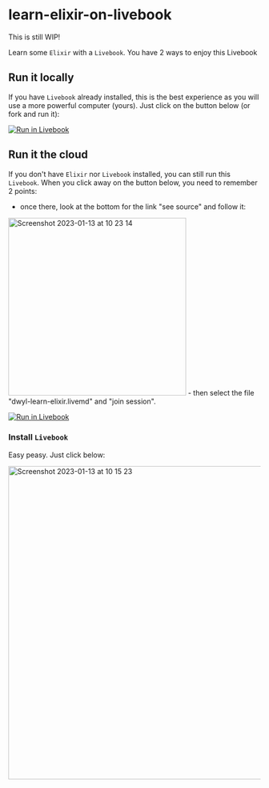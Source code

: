 # learn-elixir-on-livebook

This is still WIP!

Learn some `Elixir` with a `Livebook`. You have 2 ways to enjoy this Livebook

## Run it locally

If you have `Livebook` already installed, this is the best experience as you will use a more powerful computer (yours). Just click on the button below (or fork and run it):

[![Run in Livebook](https://livebook.dev/badge/v1/blue.svg)](https://livebook.dev/run?url=https%3A%2F%2Fgithub.com%2Fdwyl%2Flearn-elixir-with-livebook%2Fblob%2Fmain%2Flearn-elixir-on-livebook.livemd)

## Run it the cloud

If you don't have `Elixir` nor `Livebook` installed, you can still run this `Livebook`. When you click away on the button below, you need to remember 2 points:
  -  once there, look at the bottom for the link "see source" and follow it:
<img width="355" alt="Screenshot 2023-01-13 at 10 23 14" src="https://user-images.githubusercontent.com/6793008/212285838-96ff4672-e36a-4a89-8efa-dee53a32a405.png">
  -  then select the file "dwyl-learn-elixir.livemd" and "join session".
 
 
[![Run in Livebook](https://livebook.dev/badge/v1/blue.svg)](https://livebook.dev/run?url=https%3A%2F%2Fdwyl-learn-elixir.fly.dev%2F)


### Install `Livebook`

Easy peasy. Just click below:

[<img width="626" alt="Screenshot 2023-01-13 at 10 15 23" src="https://user-images.githubusercontent.com/6793008/212283403-116dbf5c-eea4-4c16-88df-b9aba86e209a.png">](https://livebook.dev/)
